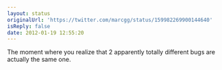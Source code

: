 ```yaml
---
layout: status
originalUrl: 'https://twitter.com/marcgg/status/159982269900144640'
isReply: false
date: 2012-01-19 12:55:20
---
```


The moment where you realize that 2 apparently totally different bugs are actually the same one.
